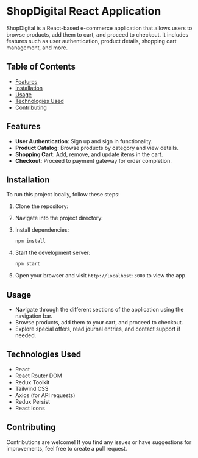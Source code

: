 # ShopDigital React Application

ShopDigital is a React-based e-commerce application that allows users to browse products, add them to cart, and proceed to checkout. It includes features such as user authentication, product details, shopping cart management, and more.

## Table of Contents

- [Features](#features)
- [Installation](#installation)
- [Usage](#usage)
- [Technologies Used](#technologies-used)
- [Contributing](#contributing)

## Features

- **User Authentication**: Sign up and sign in functionality.
- **Product Catalog**: Browse products by category and view details.
- **Shopping Cart**: Add, remove, and update items in the cart.
- **Checkout**: Proceed to payment gateway for order completion.

## Installation

To run this project locally, follow these steps:

1. Clone the repository:

2. Navigate into the project directory:

3. Install dependencies:

   ```bash
   npm install
   ```

4. Start the development server:

   ```bash
   npm start
   ```

5. Open your browser and visit `http://localhost:3000` to view the app.

## Usage

- Navigate through the different sections of the application using the navigation bar.
- Browse products, add them to your cart, and proceed to checkout.
- Explore special offers, read journal entries, and contact support if needed.

## Technologies Used

- React
- React Router DOM
- Redux Toolkit
- Tailwind CSS
- Axios (for API requests)
- Redux Persist
- React Icons

## Contributing

Contributions are welcome! If you find any issues or have suggestions for improvements, feel free to create a pull request.
